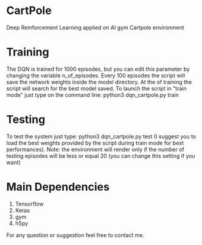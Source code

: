 # CartPole
Deep Reinforcement Learning applied on AI gym Cartpole environment

# Training
The DQN is trained for 1000 episodes, but you can edit this parameter by changing the variable n_of_episodes. Every 100 episodes the script will save the network weights inside the model directory. At the of training the script will search for the best model saved. To launch the script in "train mode" just type on the command line: python3 dqn_cartpole.py train

# Testing
To test the system just type: python3 dqn_cartpole.py test (I suggest you to load the best weights provided by the script during train mode for best performances). Note: the environment will render only if the number of testing episodes will be less or equal 20 (you can change this setting if you want)

# Main Dependencies
1. Tensorflow
2. Keras
3. gym
4. h5py


For any question or suggestion feel free to contact me.
